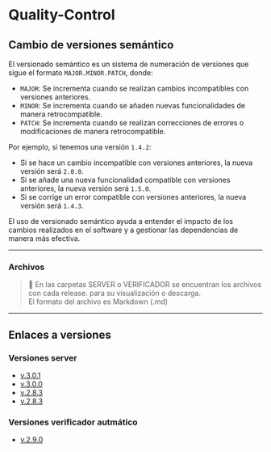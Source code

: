 # Quality-Control


## Cambio de versiones semántico

El versionado semántico es un sistema de numeración de versiones que sigue el formato `MAJOR.MINOR.PATCH`, donde:

- `MAJOR`: Se incrementa cuando se realizan cambios incompatibles con versiones anteriores.
- `MINOR`: Se incrementa cuando se añaden nuevas funcionalidades de manera retrocompatible.
- `PATCH`: Se incrementa cuando se realizan correcciones de errores o modificaciones de manera retrocompatible.

Por ejemplo, si tenemos una versión `1.4.2`:
- Si se hace un cambio incompatible con versiones anteriores, la nueva versión será `2.0.0`.
- Si se añade una nueva funcionalidad compatible con versiones anteriores, la nueva versión será `1.5.0`.
- Si se corrige un error compatible con versiones anteriores, la nueva versión será `1.4.3`.

El uso de versionado semántico ayuda a entender el impacto de los cambios realizados en el software y a gestionar las dependencias de manera más efectiva.

---
### Archivos
>📂 En las carpetas SERVER o VERIFICADOR se encuentran los archivos con cada release. para su visualización o descarga.  
El formato del archivo es Markdown (.md)

---

## Enlaces a versiones

### Versiones server
- [v.3.0.1](./SERVER/v.3.0.1.md)
- [v.3.0.0](./SERVER/v.3.0.0.md)
- [v.2.8.3](./SERVER/v.2.8.3.md)
- [v.2.8.3](./SERVER/v.2.8.2.md)

### Versiones verificador autmático
- [v.2.9.0](./VERIFICADOR/v.2.9.0.md)
